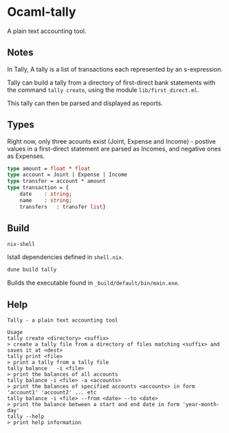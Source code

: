 # Ocaml-tally

A plain text accounting tool.

## Notes 

In Tally, A tally is a list of transactions each represented by an s-expression.

Tally can build a tally from a directory of first-direct bank statements with the command `tally create`, using the module `lib/first_direct.ml`.

This tally can then be parsed and displayed as reports.

## Types

Right now, only three acounts exist (Joint, Expense and Income) - postive values in a first-direct statement are parsed as Incomes, and negative ones as Expenses.

```ocaml
type amount = float * float
type account = Joint | Expense | Income
type transfer = account * amount
type transaction = {
    date 	: string;
    name 	: string;
    transfers	: transfer list}
```

## Build

``` bash
nix-shell
```

Istall dependencies defined in `shell.nix`.

``` bash
dune build tally
```

Builds the executable found in `_build/default/bin/main.exe`.

## Help

```
Tally - a plain text accounting tool
          
Usage 
tally create <directory> <suffix>
> create a tally file from a directory of files matching <suffix> and saves it at <dest>
tally print <file>
> print a tally from a tally file
tally balance	-i <file>
> print the balances of all accounts
tally balance -i <file> -a <accounts>
> print the balances of specified accounts <accounts> in form 'account1' 'account2' ... etc
tally balance -i <file> --from <date> --to <date>
> print the balance between a start and end date in form 'year-month-day'
tally --help
> print help information
```
